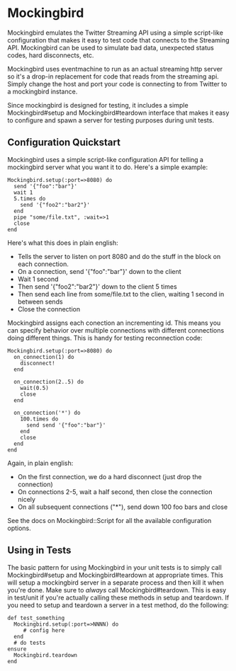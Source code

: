 Mockingbird
===========
Mockingbird emulates the Twitter Streaming API using a simple script-like 
configuration that makes it easy to test code that connects to the Streaming 
API. Mockingbird can be used to simulate bad data, unexpected status codes, 
hard disconnects, etc.

Mockingbird uses eventmachine to run as an actual streaming http server so
it's a drop-in replacement for code that reads from the streaming api. 
Simply change the host and port your code is connecting to from Twitter to 
a mockingbird instance.

Since mockingbird is designed for testing, it includes a simple 
Mockingbird#setup and Mockingbird#teardown interface that makes it easy to 
configure and spawn a server for testing purposes during unit tests.

Configuration Quickstart
------------------------
Mockingbird uses a simple script-like configuration API for telling a 
mockingbird server what you want it to do. Here's a simple example:

    Mockingbird.setup(:port=>8080) do
      send '{"foo":"bar"}'
      wait 1
      5.times do
        send '{"foo2":"bar2"}'
      end
      pipe "some/file.txt", :wait=>1
      close
    end
    
Here's what this does in plain english:
* Tells the server to listen on port 8080 and do the stuff in the block on 
  each connection.
* On a connection, send '{"foo":"bar"}' down to the client
* Wait 1 second
* Then send '{"foo2":"bar2"}' down to the client 5 times
* Then send each line from some/file.txt to the clien, waiting 1 second in 
  between sends
* Close the connection
  
Mockingbird assigns each conection an incrementing id. This means you can 
specify behavior over multiple connections with different connections doing 
different things. This is handy for testing reconnection code:

    Mockingbird.setup(:port=>8080) do
      on_connection(1) do
        disconnect!
      end
      
      on_connection(2..5) do
        wait(0.5)
        close
      end
      
      on_connection('*') do
        100.times do
          send send '{"foo":"bar"}'
        end
        close
      end
    end
    
Again, in plain english:
* On the first connection, we do a hard disconnect (just drop the connection)
* On connections 2-5, wait a half second, then close the connection nicely
* On all subsequent connections ("*"), send down 100 foo bars and close

See the docs on Mockingbird::Script for all the available configuration options.

Using in Tests
--------------
The basic pattern for using Mockingbird in your unit tests is to simply call 
Mockingbird#setup and Mockingbird#teardown at appropriate times. This will 
setup a mockingbird server in a separate process and then kill it when you're 
done. Make sure to *always* call Mockingbird#teardown. This is easy in test/unit 
if you're actually calling these methods in setup and teardown. If you need to 
setup and teardown a server in a test method, do the following:

    def test_something
      Mockingbird.setup(:port=>NNNN) do
         # config here
      end
      # do tests
    ensure
      Mockingbird.teardown
    end  
